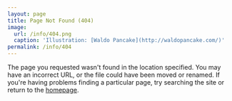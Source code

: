 ```yaml
---
layout: page
title: Page Not Found (404)
image:
  url: /info/404.png
  caption: 'Illustration: [Waldo Pancake](http://waldopancake.com/)'
permalink: /info/404
---
```

The page you requested wasn't found in the location specified. You may have an incorrect URL, or the file could have been moved or renamed. If you're having problems finding a particular page, try searching the site or return to the [homepage](/).
